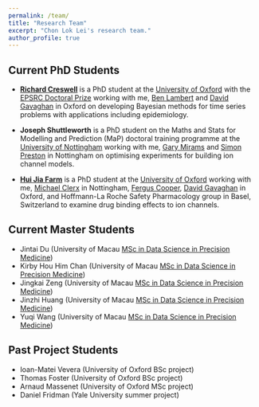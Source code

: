 ```yaml
---
permalink: /team/
title: "Research Team"
excerpt: "Chon Lok Lei's research team."
author_profile: true
---
```


## Current PhD Students

- [__Richard Creswell__](https://www.cs.ox.ac.uk/people/richard.creswell/) is a PhD student at the [University of Oxford](https://www.ox.ac.uk/) with the [EPSRC Doctoral Prize](https://www.ukri.org/what-we-offer/developing-people-and-skills/epsrc/studentships/flexibility-for-funders/epsrc-doctoral-prize/) working with me, [Ben Lambert](https://mathematics.exeter.ac.uk/staff/bcl206) and [David Gavaghan](https://www.cs.ox.ac.uk/people/david.gavaghan/) in Oxford on developing Bayesian methods for time series problems with applications including epidemiology.

- __Joseph Shuttleworth__ is a PhD student on the Maths and Stats for Modelling and Prediction (MaP) doctoral training programme at the [University of Nottingham](https://www.nottingham.ac.uk/) working with me, [Gary Mirams](https://www.maths.nottingham.ac.uk/plp/pmzgm/) and [Simon Preston](https://www.maths.nottingham.ac.uk/plp/pmzspp/) in Nottingham on optimising experiments for building ion channel models.

- [__Hui Jia Farm__](https://www.cs.ox.ac.uk/people/hui.farm/) is a PhD student at the [University of Oxford](https://www.ox.ac.uk/) working with me, [Michael Clerx](http://michaelclerx.com/) in Nottingham, [Fergus Cooper](https://www.cs.ox.ac.uk/people/fergus.cooper/), [David Gavaghan](https://www.cs.ox.ac.uk/people/david.gavaghan/) in Oxford, and Hoffmann-La Roche Safety Pharmacology group in Basel, Switzerland to examine drug binding effects to ion channels.

## Current Master Students

- Jintai Du (University of Macau [MSc in Data Science in Precision Medicine](https://cds.ici.um.edu.mo/programme/specialization/precision-medicine/))
- Kirby Hou Him Chan (University of Macau [MSc in Data Science in Precision Medicine](https://cds.ici.um.edu.mo/programme/specialization/precision-medicine/))
- Jingkai Zeng (University of Macau [MSc in Data Science in Precision Medicine](https://cds.ici.um.edu.mo/programme/specialization/precision-medicine/))
- Jinzhi Huang (University of Macau [MSc in Data Science in Precision Medicine](https://cds.ici.um.edu.mo/programme/specialization/precision-medicine/))
- Yuqi Wang (University of Macau [MSc in Data Science in Precision Medicine](https://cds.ici.um.edu.mo/programme/specialization/precision-medicine/))

## Past Project Students

- Ioan-Matei Vevera (University of Oxford BSc project)
- Thomas Foster (University of Oxford BSc project)
- Arnaud Massenet (University of Oxford MSc project)
- Daniel Fridman (Yale University summer project)
